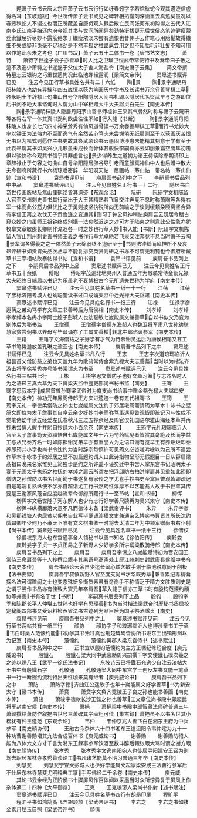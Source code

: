 <!-- { "loadSidebar": true } -->
　　题萧子云书云唐太宗评萧子云书云行行如纡春蚓字字若绾秋蛇今观其遗迹信虚得名耳【东坡题跋】今世所传萧子云书或见之碑转相拓搨刻深画重去真逺矣虽况以春蚓秋蛇人不谓过也丽正所藏盖自唐贞观入録后散亡民间张河东初购得之五代入江南李氏江南平始还内府今视其书与世间所闻异矣劲特挺拔更无后世俗态笔迹健瘦萦丝索鐡屈折尽妙不露筋络求于纎瘦浓淡未尝有遗恨也昔传子云作笔心用胎髪故得纎细不失或疑非兎毫不足称劲是不然丰狐之柱路扈尝用之但不知胎毛非壮髪不知可用以作笔此余未之考也【广川书跋】萧子云五十二体书一卷【唐书艺文志】
　　萧特
　　萧特字世逹子云子亦善草时人比之卫瓘卫恒武帝常使特书及奏帝曰子敬之迹不及逸少萧特之书遂逼于父位太子舍人海盐令【南史萧子云集】
　　简文帝撰特墓志云银钩之巧重世遹隽况此临池蝉轻露润【梁简文帝传】
　　窦臮述书赋评已见
　　注云今见正行草书具姓名共有二十六纸
　　陶景
　　陶景字通眀丹阳秣陵人也幼有异操年四五嵗恒以荻为笔画灰中学书及长读书万余卷善琴棋工草齐永眀十年辞禄止句曲山自号华阳陶隠居人间书札即以隠居代名梁武早与之游即位后书问不絶大事谘询时人谓为山中宰相赠大中大夫諡贞白先生【南史本传】
　　陶景字通眀秣陵人隠居丹阳茅山善书师祖钟王采其气骨然时称与萧子云阮研等各得右军一体其真书劲利欧虞徃徃不如行入能【书断】
　　陶景字通眀丹阳秣陵人也身长七尺四寸神采耸秀有仙风道骨读书万余卷善琴棋工草而行书尤妙大率以钟王为法骼力不至而逸气有余然苦心笃志未尝懈倦无纸墨则至于以荻画灰苦恨无书以为楷式则愿作主书吏故其答武帝论书云愚固博渉患未能精其刻意于学有至于此袁昻谓其书如吴兴小儿形虽未成长而骨体甚骏快李嗣真亦云如丽景霜空鹰隼初击俱以骏快称今观其书信乎其非虚言也景少得养生之道初为诸王侍读除奉朝请即上章辞禄止于句容之句曲山自号华阳隠居辟谷导引老而童顔真神仙中人也后赠中散大夫今御府所藏行书六杨琼瑶密辞　华阳洞天帖　屈画帖　茅山帖　带名帖　茅山仙迹【宣和书谱】
　　袁昻书评见前
　　庾肩吾书品列中之下
　　李嗣真书后品列中中品
　　窦臮述书赋评已见
　　注云今见具姓名正行书一十二行
　　隠居书自竒世传画版帖及焦山瘗鹤铭皆其遗迹【东观余论】
　　阮研
　　阮研字文机陈留人官至交州刺史善书其行草出于大王甚精熟若飞泉交注奔竞不息时称萧陶等各得右军一体而此公筋力俱优比之于勇则披坚执锐所向无前喻之于谈则缓頬朶颐离坚合异有李信王离之攻伐无子贡鲁连之变通其则习于钟公风神稍怯庾肩吾云阮居今稽古窥众妙之门虽师王祖钟终成别搆一法矣然迟速之对可方于陆柬之则意此公性急亦犹枚臯文章敏疾长卿制作淹迟各一时之妙也行草入妙书入能【书断】阮研字文机陈留人官止荆州刺史善书师王羲之书作行草尤卓絶若飞泉交注奔竞不息当时萧子云陶景辈谓各得羲之之一体然萧子云绵弱终不迨研至于书则法钟繇而风神所不及袁昻评研书如贵胄失品次丛萃不能复排突英贤则研之书亦不可谓无利钝也今御府所藏草书三宰相帖欣泰帖得书帖【宣和书谱】
　　袁昻书评见前
　　庾肩吾书品列上之下
　　李嗣真后书品列中上品
　　窦臮述书赋评已见
　　注云今见具姓名正行草书五十余纸
　　傅昭
　　傅昭字茂逺北地灵州人普通五年为散骑常侍金紫光禄大夫昭终日端居以书记为乐虽老不衰博极古今无所遗失世称为学府【南史本传】
　　窦臮述书赋评已见
　　注云今见具姓名草书一纸一十一行
　　江蒨
　　江蒨字彦标济阳考城人也幼聪警读书过口成诵天监中迁光禄大夫諡肃【南史本传】
　　窦臮述书赋评已见
　　注云今见具姓名行书一纸三行
　　江禄
　　江禄字彦遐蒨之弟幼笃学有文章工书善琴后为唐侯相【南史本传】
　　刘孝绰
　　刘孝绰字孝绰本名冉小字阿士绘子彭城人也幼聪敏七嵗能属文兼善草自以书似父乃变为别体后为秘书监
　　王僧孺
　　王僧孺字僧孺东海郯人也魏卫将军肃八世孙幼聪慧家贫尝佣书以养母写毕讽诵亦了工属文善楷转北中郎谘议参军【南史本传】
　　王籍
　　王籍字文海僧祐之子好学有才气为诗慕谢灵运后为唐侯相籍又甚工草书笔势遒放盖孔琳之流亚也【南史本传】
　　庾肩吾书品列下之中
　　窦臮述书赋评已见
　　注云今见具姓名草书凡八行
　　王志
　　王志字次道琅琊临沂人祖昙首父僧防慈之弟也天监九年为散骑常侍金紫光禄大夫志善藁当时以为楷法齐游击将军徐希秀亦号能书常谓志为书圣
　　窦臮述书赋评己见
　　注云今见具姓名行书三帖共七行
　　王彬
　　王彬字思文僧防子也好文章习篆与志齐名时人为之语曰三真六草为天下寳梁天监中歴吏部尚书秘书监【南史】
　　王骞
　　王骞字思寂本字成昙首曽孙骞梁武帝时为度支尚书给事中赠金紫光禄大夫諡曰安【南史本传】神功元年鳯阁侍郎王方庆进遗迹一卷有五代祖骞书
　　王筠
　　王筠字元礼一字徳柔僧防之孙也七嵗能属文沈约于郊居宅阁斋请筠为草木十咏书之壁简文即位为太子詹事其自序云余少好抄书老而弥笃虽遇见瞥观皆即疏记习与性成不觉笔倦幼年读五经爱左氏春秋凡三过五抄余经及周官仪礼国语尔雅山海经本草并再抄未尝倩人假手并躬自抄録大小百余卷【南史本传】
　　王筠字元礼琅琊临沂人官至太子詹事筠天资頴悟自七嵗能属文年十六为芍药赋见者皆赏其竒絶及长而学益工与从兄泰齐名一时如陈郡谢览弟举亦有重誉人为之语曰谢有览举王有养炬炬即泰养即筠并小字也尚书令沈约为当时辞宗每慎许可见筠文必咨嗟吟咏以为己所不逮尝作草木十咏书于约郊居之壁不加篇题约谓人曰此诗指物呈形无假题目一日从容启梁髙祖曰晚来名家惟见王筠独歩是约之所许盖不诬矣迁中书舍人掌东宫书记昭眀太子宴于元圃太子执筠之袖抚刘孝绰之肩云所谓左把浮邱防右拍洪崖肩其见重如此筠即僧防之孙僧防以书名世而筠于书遂复有家传之学尤喜手抄书史至寓目瞥观皆即疏记自是笔端复熟纵使不学亦自超诣尤工行书然筠性淳厚不以艺能髙人故于书世罕其传要是王谢家风范自应度越流辈今御府所藏行书一至节帖【宣和书谱】
　　栁恽
　　栁恽字文畅世隆子河东解人也少有志行好学善尺牍再为吴兴太守【南史本传】
　　栁恽书纵横廓落大意不凡而徳体未备【梁武帝评书】
　　朱异
　　朱异字彦和吴郡钱塘人也居贫以佣书自业写毕便诵渉猎文史兼通杂艺博奕书算皆其所长沈约戯曰卿年少何乃不亷天下唯有文义棋书卿一时将去太清二年为中领军赠尚书右仆射【尚书本传】窦臮述书赋评已见
　　注云今见具姓名草书一纸十三行
　　徐僧权
　　徐僧权东海人也东宫通事舍人领秘书以善书知名【徐伯阳传】
　　庾黔娄
　　庾黔娄字子贞一字贞正易之子新野人少好学多所讲诵梁散骑侍郎【南史本传】
　　庾肩吾书品列下之上
　　庾肩吾
　　庾肩吾字慎之八嵗能赋诗初为晋安国王常侍王命肩吾等十人抄撰众籍丰其果馔号髙斋处士歴江州刺史封武康县侯赠中书令【南史本传】
　　肩吾书品论云余自少迄长留心兹艺敏手谢于临池锐意同于削板【法书要録】
　　庾肩吾字叔慎新野人官至度支尚书才华既秀草兼善累纪専精徧探名法可谓赡闻之士也变态殊妍多惭质素虽有竒尚手不称情乏于精力文胜质则史是之谓乎尝作书品亦有佳致大寳元年卒肩吾草入能子信亦工草书时有殷钧范懐约顔协等并善书有名于世【书断】
　　李嗣真书后品列下上品
　　殷钧
　　殷钧字季和陈郡长平人仲堪五世孙也好学有思理善书为当时楷法梁武帝时歴秘书丞启校定秘阁四部书又受诏料检西省法书古迹列为品目后为国子祭酒諡贞【南史】
　　袁昻书评见前
　　庾肩吾书品列中之上
　　窦臮述书赋评见前
　　注云今见行草书两帖共有一纸三行
　　顔协
　　顔协字子和琅琊临沂人也博渉羣书工于草飞白时吴人范懐约能书协学其书殆过真也荆楚碑碣皆协所书湘东王出镇荆州以为记室【南史本传】
　　范懐约
　　范懐约吴郡人梁东宫侍书【述书赋注】
　　庾肩吾书品列中之中
　　正书宜以殷钧范懐约为主方正循纪修短合度【庾元威论书】
　　殷鐡石
　　殷鐡石梁大同中武帝勅周兴嗣撰千字文使鐡石模次羲之之迹以赐八王【武平一徐氏法书记】
　　东坡诗云巳将鐡石充逸少自注云法帖大王书中有殷鐡石字
　　孔敬通
　　孔敬通梁大同中东宫学士创反左书又能一笔草书一行一断婉约流利特出天性顷来莫有继者【庾元威论书】
　　庾肩吾书品列下之中
　　萧防
　　萧防字徳齐曲江公遥欣子也年十嵗能属文好学善草书为新安太守【梁书本传】
　　萧贲
　　萧贲字文奂齐竟陵王子良之孙也能书善画【南史本传】
　　萧骏
　　萧骏字徳款长沙王懿之孙也善草工文章位尚书殿中郎起武将军封南安侯【南史本传】
　　萧挹
　　萧挹梁中书殿中郎智藏法师碑普通三年萧绎撰铭萧防作叙挹书世号三萧碑其字画粗可佳【集古録】萧挹虽不以书名世其小楷犹有钟王遗范【东观余论】
　　韦仲
　　韦仲京兆人善飞白在湘东王府为中兵参军【南史顔协传】
　　王融古今杂体六十四书湘东王遣沮阳令韦仲定为九十一种功曹谢善勋増其九法合成百体书【庾元威论书】
　　谢善勋
　　谢善勋防稽人能为八体六文方寸千言为湘东王録事参军饮酒至数斗醉后輙张眼大骂时谓之谢方眼【南史顔协传】
　　张孝秀
　　张孝秀字文逸南阳宛人也徙居寻阳建安王召为别驾去职居东林寺孝秀善谈论工书凡诸艺能莫不明习普通三年卒【南史本传】
　　刘慧斐
　　刘慧斐字宣文彭城人也少好学能属文起家梁安成王法曹行参军后不仕居东林寺慧斐尤明释典工篆手写佛经二千余卷【南史本传】
　　庾元威
　　其论书云余经为正阶侯书十牒屏风作百体间以采墨当时众所惊异复于屏风上作杂体篆二十四种【太平御览】
　　王克
　　王克琅琊人梁尚书仆射【述书赋注】
　　窦臮述书赋评已见
　　注云今见具姓名草书四行有胡昻印尾
　　程旷平
　　程旷平书如鸿鹄髙飞弄翅颉颃【梁武帝评书】
　　李岩之
　　李岩之书如镂金素月屈玉自照【梁武帝评书】
　　顔倩
